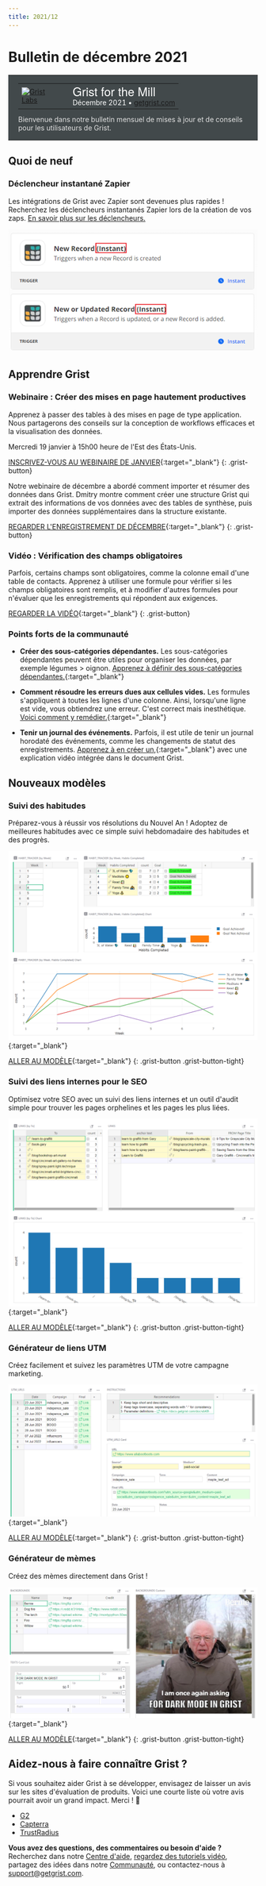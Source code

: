 ```yaml
---
title: 2021/12
---
```


# Bulletin de décembre 2021

<style>
  /* restaurer certains défauts mal remplacés */
  .newsletter-header .table {
    background-color: initial;
    border: initial;
  }
  .newsletter-header .table > tbody > tr > td {
    padding: initial;
    border: initial;
    vertical-align: initial;
  }
  .newsletter-header img.header-img {
    padding: initial;
    max-width: initial;
    display: initial;
    padding: initial;
    line-height: initial;
    background-color: initial;
    border: initial;
    border-radius: initial;
    margin: initial;
  }

  /* copier les styles de la newsletter, avec un préfixe pour une spécificité suffisante */
  .newsletter-header .header {
    border: none;
    padding: 0;
    margin: 0;
  }
  .newsletter-header table > tbody > tr > td.header-image {
    width: 80px;
    padding-right: 16px;
  }
  .newsletter-header table > tbody > tr > td.header-text {
    background-color: #42494B;
    padding: 16px 20px;
  }
  .newsletter-header table.header-top {
    border: none;
    padding: 0;
    margin: 0;
    width: 100%;
  }
  .header-title {
    font-family: Helvetica Neue, Helvetica, Arial, sans-serif;
    font-size: 24px;
    line-height: 28px;
    color: #FFFFFF;
  }
  .header-month {
    color: #FFFFFF;
  }
  .header-welcome {
    margin-top: 12px;
    color: #FFFFFF;
  }
</style>
<div class="newsletter-header">
<table class="header" cellpadding="0" cellspacing="0" border="0"><tr>
  <td class="header-text">
    <table class="header-top"><tr>
      <td class="header-image">
        <a href="https://www.getgrist.com">
          <img class="header-img" src="/images/newsletters/2020-12/grist-labs-new-year.png" width="80" height="80" alt="Grist Labs" border="0">
        </a>
      </td>
      <td class="header-top-text">
        <div class="header-title">Grist for the Mill</div>
        <div class="header-month">Décembre 2021
          &#8226; <a href="https://www.getgrist.com/">getgrist.com</a></div>
      </td>
    </tr></table>
    <div class="header-welcome" style="color: #e0e0e0;">
      Bienvenue dans notre bulletin mensuel de mises à jour et de conseils pour les utilisateurs de Grist.
    </div>
  </td>
</tr></table>
</div>

## Quoi de neuf

### Déclencheur instantané Zapier

Les intégrations de Grist avec Zapier sont devenues plus rapides ! Recherchez les déclencheurs instantanés Zapier lors de la création de vos zaps. [En savoir plus sur les déclencheurs.](../integrators.md#example-sending-email-alerts)

![Déclencheurs instantanés Zapier](../images/newsletters/2021-12/zapier-instant-triggers.png)

## Apprendre Grist

### Webinaire : Créer des mises en page hautement productives

Apprenez à passer des tables à des mises en page de type application. Nous partagerons des conseils sur la conception de workflows efficaces et la visualisation des données.

Mercredi 19 janvier à 15h00 heure de l'Est des États-Unis.

[INSCRIVEZ-VOUS AU WEBINAIRE DE JANVIER](https://www.getgrist.com/learn-grist-webinar/){:target="\_blank"}
{: .grist-button}

Notre webinaire de décembre a abordé comment importer et résumer des données dans Grist. Dmitry montre comment créer une structure Grist qui extrait des informations de vos données avec des tables de synthèse, puis importer des données supplémentaires dans la structure existante.

[REGARDER L'ENREGISTREMENT DE DÉCEMBRE](https://www.youtube.com/watch?v=vAXODeSKnvM){:target="\_blank"}
{: .grist-button}

### Vidéo : Vérification des champs obligatoires

Parfois, certains champs sont obligatoires, comme la colonne email d'une table de contacts. Apprenez à utiliser une formule pour vérifier si les champs obligatoires sont remplis, et à modifier d'autres formules pour n'évaluer que les enregistrements qui répondent aux exigences.

[REGARDER LA VIDÉO](https://www.youtube.com/watch?v=0-S5g-HFfTk){:target="\_blank"}
{: .grist-button}

### Points forts de la communauté

* **Créer des sous-catégories dépendantes.** Les sous-catégories dépendantes peuvent être utiles pour organiser les données, par exemple légumes > oignon. [Apprenez à définir des sous-catégories dépendantes.](https://community.getgrist.com/t/how-to-create-dependent-sub-categories/414/10){:target="\_blank"}

* **Comment résoudre les erreurs dues aux cellules vides.** Les formules s'appliquent à toutes les lignes d'une colonne. Ainsi, lorsqu'une ligne est vide, vous obtiendrez une erreur. C'est correct mais inesthétique. [Voici comment y remédier.](https://community.getgrist.com/t/typeerror-how-to-resolve-errors-in-a-formula-column-due-to-empty-cells/){:target="\_blank"}

* **Tenir un journal des événements.** Parfois, il est utile de tenir un journal horodaté des événements, comme les changements de statut des enregistrements. [Apprenez à en créer un,](https://community.getgrist.com/t/keeping-a-log-of-events/467/5){:target="\_blank"} avec une explication vidéo intégrée dans le document Grist.

## Nouveaux modèles

### Suivi des habitudes

Préparez-vous à réussir vos résolutions du Nouvel An ! Adoptez de meilleures habitudes avec ce simple suivi hebdomadaire des habitudes et des progrès.

[![Capture d'écran du Suivi des habitudes](../images/newsletters/2021-12/habit-tracker.png)](https://templates.getgrist.com/1BR9vm6GPTGX/Habit-Tracker){:target="\_blank"}

[ALLER AU MODÈLE](https://templates.getgrist.com/1BR9vm6GPTGX/Habit-Tracker){:target="\_blank"}
{: .grist-button .grist-button-tight}

### Suivi des liens internes pour le SEO

Optimisez votre SEO avec un suivi des liens internes et un outil d'audit simple pour trouver les pages orphelines et les pages les plus liées.

[![Capture d'écran du Suivi des liens internes pour le SEO](../images/newsletters/2021-12/internal-links.png)](https://templates.getgrist.com/j9ZH7rPGafbH~9Hi9rVZ8yrvAFLkEgJt5ut~26/Internal-Links-Tracker-for-SEO){:target="\_blank"}

[ALLER AU MODÈLE](https://templates.getgrist.com/j9ZH7rPGafbH~9Hi9rVZ8yrvAFLkEgJt5ut~26/Internal-Links-Tracker-for-SEO){:target="\_blank"}
{: .grist-button .grist-button-tight}

### Générateur de liens UTM

Créez facilement et suivez les paramètres UTM de votre campagne marketing.

[![Capture d'écran du Générateur de liens UTM](../images/newsletters/2021-12/utm-links.png)](https://templates.getgrist.com/7ukkYDiNCYKw/UTM-Link-Builder){:target="\_blank"}

[ALLER AU MODÈLE](https://templates.getgrist.com/7ukkYDiNCYKw/UTM-Link-Builder){:target="\_blank"}
{: .grist-button .grist-button-tight}

### Générateur de mèmes

Créez des mèmes directement dans Grist !

[![Capture d'écran du Générateur de mèmes](../images/newsletters/2021-12/meme-generator.png)](https://templates.getgrist.com/gtzQwTXkgzFG/Meme-Generator){:target="\_blank"}

[ALLER AU MODÈLE](https://templates.getgrist.com/gtzQwTXkgzFG/Meme-Generator){:target="\_blank"}
{: .grist-button .grist-button-tight}

## Aidez-nous à faire connaître Grist ?
Si vous souhaitez aider Grist à se développer, envisagez de laisser un avis sur les sites d'évaluation de produits. Voici une courte liste où votre avis pourrait avoir un grand impact. Merci ! 🙏

* [G2](https://www.g2.com/products/grist/)
* [Capterra](https://www.capterra.com/p/232821/Grist/)
* [TrustRadius](https://www.trustradius.com/products/grist/)

**Vous avez des questions, des commentaires ou besoin d'aide ?** Recherchez dans notre [Centre d'aide](../index.md), [regardez des tutoriels vidéo](https://www.youtube.com/channel/UCx0ioQrrC-bIrkmZ7ZULr0g/playlists), partagez des idées dans notre [Communauté](https://community.getgrist.com), ou contactez-nous à <support@getgrist.com>.
